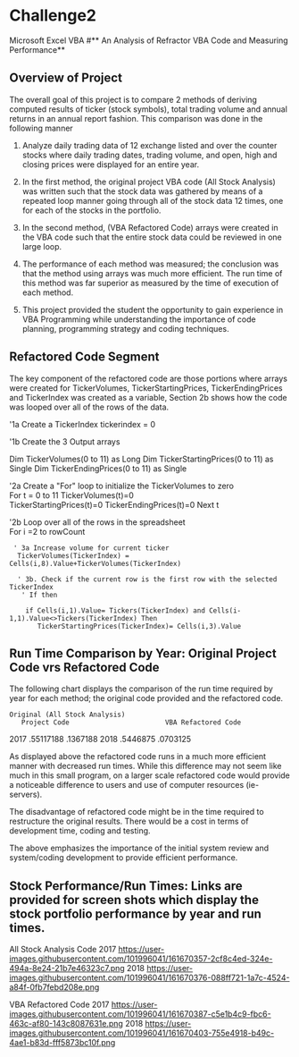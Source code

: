 # Challenge2
Microsoft Excel VBA
#** An Analysis of Refractor VBA Code and Measuring Performance**

## Overview of Project

The overall goal of this project is to compare 2 methods of deriving computed results of ticker (stock symbols), total trading volume and annual returns in an annual report fashion. This comparison was done in the following manner 

1. Analyze daily trading data of 12 exchange listed and over the counter stocks where daily trading dates, trading volume, and open, high and closing prices were displayed for an entire year.

2. In the first method, the original project VBA code (All Stock Analysis) was written such that the stock data was gathered by means of a repeated loop manner going through all of the stock data 12 times, one for each of the stocks in the portfolio.

3. In the second method, (VBA Refactored Code) arrays were created in the VBA code such that the entire stock data could be reviewed in one large loop. 

4. The performance of each method was measured; the conclusion was that the method using arrays was much more efficient. The run time of this method was far superior as measured by the time of execution of each method.

5. This project provided the student the opportunity to gain experience in VBA Programming while understanding the importance of code planning, programming strategy and coding techniques. 


## Refactored Code Segment

The key component of the refactored code are those portions where arrays were created for TickerVolumes, TickerStartingPrices, TickerEndingPrices and TickerIndex was created as a variable, Section 2b shows how the code was looped over all of the rows of the data.

'1a Create a TickerIndex
  tickerindex = 0

'1b Create the 3 Output arrays

  Dim TickerVolumes(0 to 11) as Long
  Dim TickerStartingPrices(0 to 11) as Single
  Dim TickerEndingPrices(0 to 11) as Single

 '2a Create a "For" loop to initialize the TickerVolumes to zero     
  For t = 0 to 11
    TickerVolumes(t)=0   
    TickerStartingPrices(t)=0
    TickerEndingPrices(t)=0
  Next t

 '2b Loop over all of the rows in the spreadsheet                
  For i =2 to rowCount
             
     ' 3a Increase volume for current ticker
      TickerVolumes(TickerIndex) = Cells(i,8).Value+TickerVolumes(TickerIndex)
       
      ' 3b. Check if the current row is the first row with the selected TickerIndex
       ' If then

        if Cells(i,1).Value= Tickers(TickerIndex) and Cells(i-1,1).Value<>Tickers(TickerIndex) Then
           TickerStartingPrices(TickerIndex)= Cells(i,3).Value


## Run Time Comparison by Year: Original Project Code vrs Refactored Code 

The following chart displays the comparison of the run time required by year for each method; the original code provided and the refactored code.


	Original (All Stock Analysis) 
       Project Code	                       VBA Refactored Code

2017	      .55117188	                          .1367188
2018	      .5446875	                          .0703125


   As displayed above the refactored code runs in a much more efficient manner with decreased run times. While this difference may not seem like much in this small program, on a larger scale refactored code
would provide a noticeable difference to users and use of computer resources (ie-servers). 

   The disadvantage of refactored code might be in the time required to restructure the original results. There would be a cost in terms of development time, coding and testing. 

   The above emphasizes the importance of the initial system review and system/coding development to provide efficient performance. 

## Stock Performance/Run Times: Links are provided for screen shots which display the stock portfolio performance by year and run times.


All Stock Analysis Code	
2017	https://user-images.githubusercontent.com/101996041/161670357-2cf8c4ed-324e-494a-8e24-21b7e46323c7.png
2018	https://user-images.githubusercontent.com/101996041/161670376-088ff721-1a7c-4524-a84f-0fb7febd208e.png

VBA Refactored Code	
2017	https://user-images.githubusercontent.com/101996041/161670387-c5e1b4c9-fbc6-463c-af80-143c8087631e.png
2018	https://user-images.githubusercontent.com/101996041/161670403-755e4918-b49c-4ae1-b83d-fff5873bc10f.png



